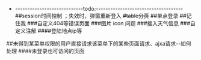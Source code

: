 - ----------------------------todo:------------------------------------
##session时间控制  ；失效时，弹窗重新登入
<del>#table分页</del>
##单点登录
##记住我
###自定义404等错误页面
###图片 icon 问题
###接入天气信息
###自定义注解
####登陆地点ip等

##未得到某菜单权限的用户直接请求该菜单下的某些页面请求、ajxa请求--如何处理
####未登录也可访问的页面